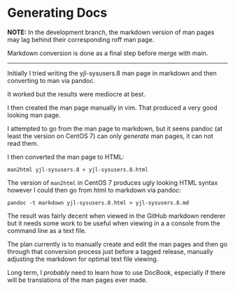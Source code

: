 Generating Docs
===============

__NOTE:__ In the development branch, the markdown version of man pages
may lag behind their corresponding roff man page.

Markdown conversion is done as a final step before merge with main.

---------------

Initially I tried writing the yjl-sysusers.8 man page in markdown and
then converting to man via pandoc.

It worked but the results were mediocre at best.

I then created the man page manually in vim. That produced a very good
looking man page.

I attempted to go from the man page to markdown, but it seens pandoc
(at least the version on CentOS 7) can only *generate* man pages, it
can not read them.

I then converted the man page to HTML:

    man2html yjl-sysusers.8 > yjl-sysusers.8.html

The version of `man2html` in CentOS 7 produces ugly looking HTML syntax
however I could then go from html to markdown via pandoc:

    pandoc -t markdown yjl-sysusers.8.html > yjl-sysusers.8.md

The result was fairly decent when viewed in the GitHub markdown
renderer but it needs some work to be useful when viewing in a a
console from the command line as a text file.

The plan currently is to manually create and edit the man pages and
then go through that conversion process just before a tagged release,
manually adjusting the markdown for optimal text file viewing.

Long term, I *probably* need to learn how to use DocBook, especially
if there will be translations of the man pages ever made.


